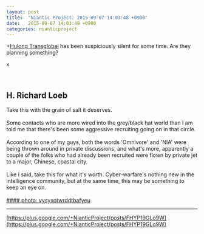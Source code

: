 ```yaml
---
layout: post
title:  "Niantic Project: 2015-09-07 14:03:48 +0900"
date:   2015-09-07 14:03:48 +0900
categories: nianticproject
---
```

+[Hulong Transglobal](https://plus.google.com/107849663787965375687 "") has been suspiciously silent for some time. Are they planning something?

x<div class="shared"><br /><h2>H. Richard Loeb</h2>Take this with the grain of salt it deserves.<br /><br />Some contacts who are more wired into the grey/black hat world than I am told me that there's been some aggressive recruiting going on in that circle.<br /><br />According to one of my guys, both the words 'Omnivore' and 'NIA' were being thrown around in private discussions, and what's more, apparently a couple of the folks who had already been recruited were flown by private jet to a major, Chinese, coastal city.<br /><br />Like I said, take this for what it's worth. Cyber-warfare's nothing new in the intelligence community, but at the same time, this may be something to keep an eye on.<br /><br /></div>
[#### photo: vysyxotwrddtbafyeu](https://lh3.googleusercontent.com/-A5T85JYUX1k/Ve0aFOYchxI/AAAAAAAABbQ/2CyQPrt_LbA/w800-h557/Explorations.jpg "")
- - -
[https://plus.google.com/+NianticProject/posts/FHYP19GLo9W](https://plus.google.com/+NianticProject/posts/FHYP19GLo9W)
